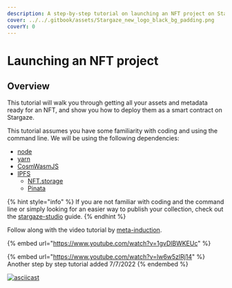 ```yaml
---
description: A step-by-step tutorial on launching an NFT project on Stargaze
cover: ../../.gitbook/assets/Stargaze_new_logo_black_bg_padding.png
coverY: 0
---
```


# Launching an NFT project

## Overview

This tutorial will walk you through getting all your assets and metadata ready for an NFT, and show you how to deploy them as a smart contract on Stargaze.

This tutorial assumes you have some familiarity with coding and using the command line. We will be using the following dependencies:

* [node](https://nodejs.dev)
* [yarn](https://yarnpkg.com)
* [CosmWasmJS](https://github.com/CosmWasm/CosmWasmJS)
* [IPFS](https://ipfs.io/)
  * [NFT.storage](https://nft.storage/)
  * [Pinata](https://www.pinata.cloud)

{% hint style="info" %}
If you are not familiar with coding and the command line or simply looking for an easier way to publish your collection, check out the [stargaze-studio](../stargaze-studio/ "mention") guide.
{% endhint %}

Follow along with the video tutorial by [meta-induction](https://twitter.com/meta\_induction?s=20\&t=VUWZYdXYYGMGDmlsiGX00w).

{% embed url="https://www.youtube.com/watch?v=1gvDlBWKEUc" %}

{% embed url="https://www.youtube.com/watch?v=lw6w5zlRj14" %}
Another step by step tutorial added 7/7/2022
{% endembed %}

[![asciicast](https://asciinema.org/a/485818.svg)](https://asciinema.org/a/485818)
